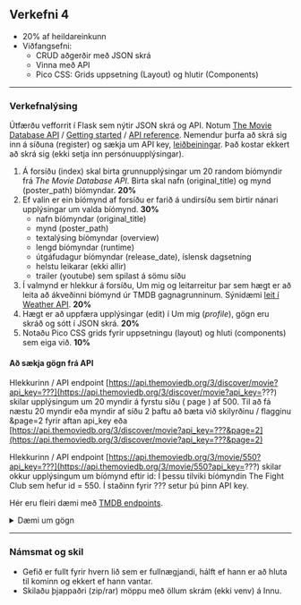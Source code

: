 ## Verkefni 4  
- 20% af heildareinkunn
- Viðfangsefni:
  - CRUD aðgerðir með JSON skrá
  - Vinna með API
  - Pico CSS: Grids uppsetning (Layout) og hlutir (Components)

---

### Verkefnalýsing
 
Útfærðu vefforrit í Flask sem nýtir JSON skrá og API. Notum [The Movie Database API](https://www.themoviedb.org/) / [Getting started](https://developer.themoviedb.org/docs/getting-started) / [API reference](https://developer.themoviedb.org/reference/intro/getting-started). Nemendur þurfa að skrá sig inn á síðuna (register) og sækja um API key, [leiðbeiningar](JSON/join_TMDB/README.md). Það kostar ekkert að skrá sig (ekki setja inn persónuupplýsingar).

1. Á forsíðu (index) skal birta grunnupplýsingar um 20 random bíómyndir frá _The Movie Database API_. Birta skal nafn (original_title) og mynd (poster_path) bíómyndar. **20%**
1. Ef valin er ein bíómynd af forsíðu er farið á undirsíðu sem birtir nánari upplýsingar um valda bíómynd. **30%**
    - nafn bíómyndar (original_title)
    - mynd (poster_path)
    - textalýsing bíómyndar (overview)
    - lengd bíómyndar (runtime)
    - útgáfudagur bíómyndar (release_date), íslensk dagsetning
    - helstu leikarar (ekki allir)
    - trailer (youtube) sem spilast á sömu síðu
1. Í valmynd er hlekkur á forsíðu, Um mig og leitarreitur þar sem hægt er að leita að ákveðinni bíómynd úr TMDB gagnagrunninum. Sýnidæmi [leit í Weather API](https://www.youtube.com/watch?v=jQjjqEjZK58). **20%**
1. Hægt er að uppfæra upplýsingar (edit) í Um mig (_profile_), gögn eru skráð og sótt í JSON skrá. **20%**
1. Notaðu Pico CSS grids fyrir uppsetningu (layout) og hluti (components) sem eiga við. **10%**

<!--
1. Helstu leikarar og hlekkir á undirsíðu til að fá nánari upplýsingar
-->


#### Að sækja gögn frá API
Hlekkurinn / API endpoint [https://api.themoviedb.org/3/discover/movie?api_key=???](https://api.themoviedb.org/3/discover/movie?api_key=???) skilar upplýsingum um 20 myndir á fyrstu síðu ( page ) af 500.  Til að fá næstu 20 myndir eða myndir af síðu 2 þaftu að bæta við skilyrðinu / flagginu &page=2 fyrir aftan api_key eða [https://api.themoviedb.org/3/discover/movie?api_key=???&page=2](https://api.themoviedb.org/3/discover/movie?api_key=???&page=2) 

Hlekkurinn / API endpoint [https://api.themoviedb.org/3/movie/550?api_key=???](https://api.themoviedb.org/3/movie/550?api_key=???) skilar okkur upplýsingum um bíómynd eftir id:  Í þessu tilviki bíómyndin The Fight Club sem hefur id = 550.  Í staðinn fyrir ??? setur þú þinn API key.

Hér eru fleiri dæmi með [TMDB endpoints](JSON/tmdb_endpoints.md).

<details>
<summary>Dæmi um gögn</summary>
<br>
  
```python

{
  "adult": false,
  "backdrop_path": "/fCayJrkfRaCRCTh8GqN30f8oyQF.jpg",
  "belongs_to_collection": null,
  "budget": 63000000,
  "genres": [
    {
      "id": 18,
      "name": "Drama"
    }
  ],
  "homepage": "",
  "id": 550,
  "imdb_id": "tt0137523",
  "original_language": "en",
  "original_title": "Fight Club",
  "overview": "A ticking-time-bomb insomniac and a slippery soap salesman channel primal male aggression into a shocking new form of therapy. Their concept catches on, with underground \"fight clubs\" forming in every town, until an eccentric gets in the way and ignites an out-of-control spiral toward oblivion.",
  "popularity": 0.5,
  "poster_path": null,
  "production_companies": [
    {
      "id": 508,
      "logo_path": "/7PzJdsLGlR7oW4J0J5Xcd0pHGRg.png",
      "name": "Regency Enterprises",
      "origin_country": "US"
    },
    {
      "id": 711,
      "logo_path": null,
      "name": "Fox 2000 Pictures",
      "origin_country": ""
    },
    {
      "id": 20555,
      "logo_path": null,
      "name": "Taurus Film",
      "origin_country": ""
    },
    {
      "id": 54050,
      "logo_path": null,
      "name": "Linson Films",
      "origin_country": ""
    },
    {
      "id": 54051,
      "logo_path": null,
      "name": "Atman Entertainment",
      "origin_country": ""
    },
    {
      "id": 54052,
      "logo_path": null,
      "name": "Knickerbocker Films",
      "origin_country": ""
    },
    {
      "id": 25,
      "logo_path": "/qZCc1lty5FzX30aOCVRBLzaVmcp.png",
      "name": "20th Century Fox",
      "origin_country": "US"
    }
  ],
  "production_countries": [
    {
      "iso_3166_1": "US",
      "name": "United States of America"
    }
  ],
  "release_date": "1999-10-12",
  "revenue": 100853753,
  "runtime": 139,
  "spoken_languages": [
    {
      "iso_639_1": "en",
      "name": "English"
    }
  ],
  "status": "Released",
  "tagline": "How much can you know about yourself if you've never been in a fight?",
  "title": "Fight Club",
  "video": false,
  "vote_average": 7.8,
  "vote_count": 3439
}
```

</details>

---

### Námsmat og skil  
- Gefið er fullt fyrir hvern lið sem er fullnægjandi, hálft ef hann er að hluta til kominn og ekkert ef hann vantar.
- Skilaðu þjappaðri (zip/rar) möppu með öllum skrám (ekki venv) á Innu.
